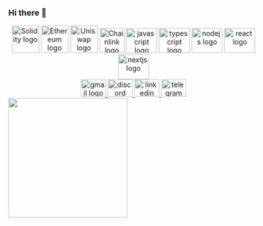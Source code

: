 ### Hi there 👋

<div align="center">
  <img src="https://upload.wikimedia.org/wikipedia/commons/9/98/Solidity_logo.svg" height="55" width="55" alt="Solidity logo"  />
  <img src="https://upload.wikimedia.org/wikipedia/commons/7/70/Ethereum_logo.svg" height="55" width="55" alt="Ethereum logo"  />
  <img src="https://upload.wikimedia.org/wikipedia/commons/8/82/Uniswap_Logo.png" height="55" width="55" alt="Uniswap logo"  />
  <img src="https://upload.wikimedia.org/wikipedia/commons/d/dd/Chainlink_Logo.png" height="50" width="50" alt="Chainlink logo"  />
  
  <img src="https://cdn.jsdelivr.net/gh/devicons/devicon/icons/javascript/javascript-original.svg" height="50" width="62" alt="javascript logo"  />
  <img src="https://cdn.jsdelivr.net/gh/devicons/devicon/icons/typescript/typescript-plain.svg" height="50" width="62" alt="typescript logo"  />
  <img src="https://cdn.jsdelivr.net/gh/devicons/devicon/icons/nodejs/nodejs-original.svg" height="50" width="62" alt="nodejs logo"  />
  <img src="https://cdn.jsdelivr.net/gh/devicons/devicon/icons/react/react-original.svg" height="50" width="62" alt="react logo"  />
  <img src="https://cdn.jsdelivr.net/gh/devicons/devicon/icons/nextjs/nextjs-original.svg" height="50" width="62" alt="nextjs logo"  />
</div>
<div align="center">
  <a href="mailto:devlord0625@gmail.com">
    <img src="https://raw.githubusercontent.com/maurodesouza/profile-readme-generator/master/src/assets/icons/social/gmail/default.svg" width="50" height="35" alt="gmail logo"  />
  </a>
  <a href="https://discord.com/users/1071339596203446303" target="_blank">
    <img src="https://raw.githubusercontent.com/maurodesouza/profile-readme-generator/master/src/assets/icons/social/discord/default.svg" width="50" height="35" alt="discord logo"  />
  </a>
  <a href="https://www.linkedin.com/in/russell-masato-165377271" target="_blank">
    <img src="https://raw.githubusercontent.com/maurodesouza/profile-readme-generator/master/src/assets/icons/social/linkedin/default.svg" width="50" height="35" alt="linkedin logo"  />
  </a>
  <a href="https://t.me/RussellMasato" target="_blank">
    <img src="https://raw.githubusercontent.com/maurodesouza/profile-readme-generator/master/src/assets/icons/social/telegram/default.svg" width="50" height="35" alt="telegram logo"  />
  </a>
</div>
<img src="https://external-content.duckduckgo.com/iu/?u=https%3A%2F%2Fsteemitimages.com%2F0x0%2Fhttps%3A%2F%2Fres.cloudinary.com%2Fhpiynhbhq%2Fimage%2Fupload%2Fv1517631979%2Fygp4mfqu3l5nl4bucajl.gif&f=1&nofb=1" width="240px" align="center">
